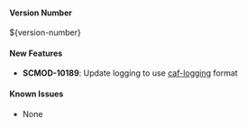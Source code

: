 #### Version Number
${version-number}

#### New Features
- **SCMOD-10189**: Update logging to use [caf-logging](https://github.com/CAFapi/caf-logging) format

#### Known Issues
- None
